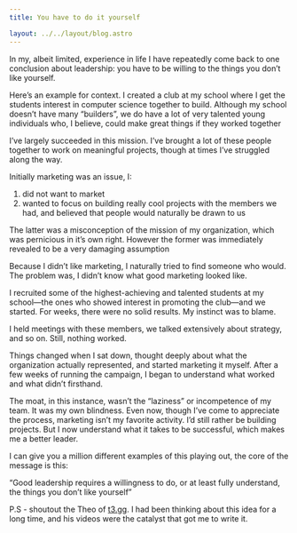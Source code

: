 ```yaml
---
title: You have to do it yourself

layout: ../../layout/blog.astro
---
```


In my, albeit limited, experience in life I have repeatedly come back to one conclusion about leadership: you have to be willing to the things you don’t like yourself.

Here’s an example for context. I created a club at my school where I get the students interest in computer science together to build. Although my school doesn’t have many “builders”, we do have a lot of very talented young individuals who, I believe, could make great things if they worked together

I’ve largely succeeded in this mission. I’ve brought a lot of these people together to work on meaningful projects, though at times I’ve struggled along the way.

Initially marketing was an issue, I:

1. did not want to market
2. wanted to focus on building really cool projects with the members we had, and believed that people would naturally be drawn to us

The latter was a misconception of the mission of my organization, which was pernicious in it’s own right. However the former was immediately revealed to be a very damaging assumption

Because I didn’t like marketing, I naturally tried to find someone who would. The problem was, I didn’t know what good marketing looked like.

I recruited some of the highest-achieving and talented students at my school—the ones who showed interest in promoting the club—and we started. For weeks, there were no solid results. My instinct was to blame.

I held meetings with these members, we talked extensively about strategy, and so on. Still, nothing worked.

Things changed when I sat down, thought deeply about what the organization actually represented, and started marketing it myself. After a few weeks of running the campaign, I began to understand what worked and what didn’t firsthand.

The moat, in this instance, wasn’t the “laziness” or incompetence of my team. It was my own blindness. Even now, though I’ve come to appreciate the process, marketing isn’t my favorite activity. I’d still rather be building projects. But I now understand what it takes to be successful, which makes me a better leader.

I can give you a million different examples of this playing out, the core of the message is this:

“Good leadership requires a willingness to do, or at least fully understand, the things you don’t like yourself”

P.S - shoutout the Theo of [t3.gg](http://t3.gg). I had been thinking about this idea for a long time, and his videos were the catalyst that got me to write it.
